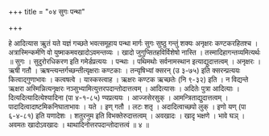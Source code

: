 +++
title = "०४ सुगः पन्था"

+++

हे आदित्यास ऋुतं यते यज्ञं गच्छते भवत्समूहाय पन्था मार्गः सुगः सुष्ठु गन्तुं शक्यः अनृक्षरः कण्टकरहितश्च । अत्रास्मिन्कर्मणि वो युष्माकमवखादोऽवमन्तव्यः । खादो जुगुप्सितहविर्विशेषो नास्ति । तस्मादिहागन्तव्यमित्यर्थः ॥ सुगः । सुदुरोरधिकरण इति गमेर्डप्रत्ययः । पन्थाः । पथिमथोः सर्वनामस्थान इत्याद्युदात्तत्वम् । अनृक्षरः । ऋषी गतौ । ऋषन्त्यन्तर्गच्छन्तीत्यृक्षराः कण्टकाः । तन्यृषिभ्यां क्सरन् (उ ३-७५) इति क्सरन्प्रत्ययः कित्वाद्गुणाभावः । कत्वषत्वे । यास्कस्त्वाह । ऋक्षरः कण्टक ऋच्छतेः (नि ९-३२) इति । न विद्यन्ते ऋक्षरा अस्मिन्नित्यनृक्षरः नञ्सुभ्यामित्युत्तरपदान्तोदात्तत्वम् । आदित्यासः । अदितेः पुत्रा आदित्याः । दित्यदित्यादित्येश्यादिना (पा ४-१-८५) ण्यप्रत्ययः । आज्जसेरसुक् । आमन्त्रिताद्युदात्तत्वम् । पादादित्वादाष्टमिकनिघाताभावः । यते । इण् गतौ । लटः शतृ । अदादित्वाच्छपो लुक् । इणो यण् (पा ६-४-८१) इति यणादेशः । शतुरनुम इति विभक्तेरुदात्तत्वम् । अवखादः । खादृ भक्षणे । भावे घञ् । अवमतः खादोऽवखादः । थाथादिनोत्तरपदान्तोदात्तत्वं ॥ ४ ॥